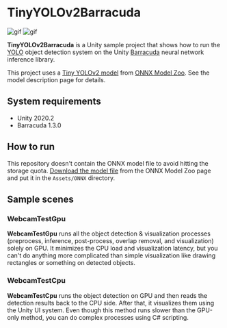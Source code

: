 TinyYOLOv2Barracuda
===================

![gif](https://i.imgur.com/fmYy8os.gif)
![gif](https://i.imgur.com/82Tekyj.gif)

**TinyYOLOv2Barracuda** is a Unity sample project that shows how to run the
[YOLO] object detection system on the Unity [Barracuda] neural network inference
library.

[YOLO]: https://pjreddie.com/darknet/yolo/
[Barracuda]: https://docs.unity3d.com/Packages/com.unity.barracuda@latest

This project uses a [Tiny YOLOv2 model] from [ONNX Model Zoo]. See the model
description page for details.

[Tiny YOLOv2 model]:
  https://github.com/onnx/models/tree/master/vision/object_detection_segmentation/tiny-yolov2
[ONNX Model Zoo]: https://github.com/onnx/models

System requirements
-------------------

- Unity 2020.2
- Barracuda 1.3.0

How to run
----------

This repository doesn't contain the ONNX model file to avoid hitting the storage
quota. [Download the model file] from the ONNX Model Zoo page and put it in the
`Assets/ONNX` directory.

[Download the model file]:
  https://github.com/onnx/models/blob/master/vision/object_detection_segmentation/tiny-yolov2/model/tinyyolov2-7.onnx

Sample scenes
-------------

### WebcamTestGpu

**WebcamTestGpu** runs all the object detection & visualization processes
(preprocess, inference, post-process, overlap removal, and visualization) solely
on GPU. It minimizes the CPU load and visualization latency, but you can't do
anything more complicated than simple visualization like drawing rectangles or
something on detected objects.

<!--4567890123456789012345678901234567890123456789012345678901234567890123456-->

### WebcamTestCpu

**WebcamTestCpu** runs the object detection on GPU and then reads the detection
results back to the CPU side. After that, it visualizes them using the Unity UI
system. Even though this method runs slower than the GPU-only method, you can do
complex processes using C# scripting.
